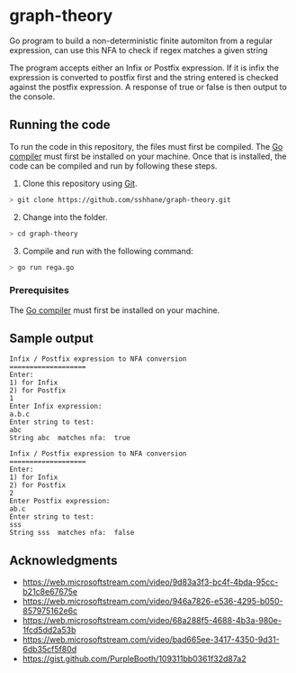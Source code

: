 # graph-theory
Go program to build a non-deterministic finite automiton from a regular expression, can use this NFA to check if regex matches a given string

The program accepts either an Infix or Postfix expression.  If it is infix the expression is converted to postfix first and the string entered is checked against the postfix expression.  A response of true or false is then output to the console.

## Running the code
To run the code in this repository, the files must first be compiled.
The [Go compiler](https://golang.org/dl/) must first be installed on your machine.
Once that is installed, the code can be compiled and run by following these steps.

1. Clone this repository using [Git](https://github.com/sshhane/graph-theory).

```bash
> git clone https://github.com/sshhane/graph-theory.git
```
2. Change into the folder.
```bash
> cd graph-theory
```
3. Compile and run with the following command:
```bash
> go run rega.go
```

### Prerequisites

The [Go compiler](https://golang.org/dl/) must first be installed on your machine.


## Sample output
```
Infix / Postfix expression to NFA conversion
===================
Enter:
1) for Infix
2) for Postfix
1
Enter Infix expression:
a.b.c
Enter string to test:
abc
String abc  matches nfa:  true
```

```
Infix / Postfix expression to NFA conversion
===================
Enter:
1) for Infix
2) for Postfix
2
Enter Postfix expression:
ab.c
Enter string to test:
sss
String sss  matches nfa:  false
```


## Acknowledgments

* https://web.microsoftstream.com/video/9d83a3f3-bc4f-4bda-95cc-b21c8e67675e
* https://web.microsoftstream.com/video/946a7826-e536-4295-b050-857975162e6c
* https://web.microsoftstream.com/video/68a288f5-4688-4b3a-980e-1fcd5dd2a53b
* https://web.microsoftstream.com/video/bad665ee-3417-4350-9d31-6db35cf5f80d
* https://gist.github.com/PurpleBooth/109311bb0361f32d87a2

